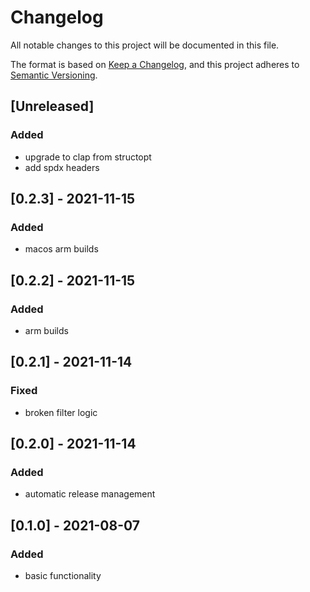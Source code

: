 <!--
SPDX-FileCopyrightText: © 2022 Jade Meskill

SPDX-License-Identifier: MIT
-->

# Changelog
All notable changes to this project will be documented in this file.

The format is based on [Keep a Changelog](https://keepachangelog.com/en/1.0.0/),
and this project adheres to [Semantic Versioning](https://semver.org/spec/v2.0.0.html).

## [Unreleased]

### Added
- upgrade to clap from structopt
- add spdx headers

## [0.2.3] - 2021-11-15

### Added
- macos arm builds

## [0.2.2] - 2021-11-15

### Added
- arm builds

## [0.2.1] - 2021-11-14

### Fixed
- broken filter logic

## [0.2.0] - 2021-11-14

### Added
- automatic release management

## [0.1.0] - 2021-08-07

### Added
- basic functionality
